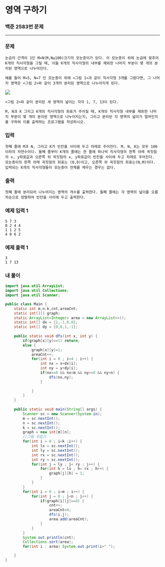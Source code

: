 # 영역 구하기

### 백준 2583번 문제

------------

### 문제

	눈금의 간격이 1인 M×N(M,N≤100)크기의 모눈종이가 있다. 이 모눈종이 위에 눈금에 맞추어 K개의 직사각형을 그릴 때, 이들 K개의 직사각형의 내부를 제외한 나머지 부분이 몇 개의 분리된 영역으로 나누어진다.

	예를 들어 M=5, N=7 인 모눈종이 위에 <그림 1>과 같이 직사각형 3개를 그렸다면, 그 나머지 영역은 <그림 2>와 같이 3개의 분리된 영역으로 나누어지게 된다.

<img src="https://www.acmicpc.net/upload/images/zzJD2aQyF5Rm4IlOt.png"></img><br/>

	<그림 2>와 같이 분리된 세 영역의 넓이는 각각 1, 7, 13이 된다.

	M, N과 K 그리고 K개의 직사각형의 좌표가 주어질 때, K개의 직사각형 내부를 제외한 나머지 부분이 몇 개의 분리된 영역으로 나누어지는지, 그리고 분리된 각 영역의 넓이가 얼마인지를 구하여 이를 출력하는 프로그램을 작성하시오.

### 입력

	첫째 줄에 M과 N, 그리고 K가 빈칸을 사이에 두고 차례로 주어진다. M, N, K는 모두 100 이하의 자연수이다. 둘째 줄부터 K개의 줄에는 한 줄에 하나씩 직사각형의 왼쪽 아래 꼭짓점의 x, y좌표값과 오른쪽 위 꼭짓점의 x, y좌표값이 빈칸을 사이에 두고 차례로 주어진다. 모눈종이의 왼쪽 아래 꼭짓점의 좌표는 (0,0)이고, 오른쪽 위 꼭짓점의 좌표는(N,M)이다. 입력되는 K개의 직사각형들이 모눈종이 전체를 채우는 경우는 없다.

### 출력

	첫째 줄에 분리되어 나누어지는 영역의 개수를 출력한다. 둘째 줄에는 각 영역의 넓이를 오름차순으로 정렬하여 빈칸을 사이에 두고 출력한다.

### 예제 입력 1 

	5 7 3
	0 2 4 4
	1 1 2 5
	4 0 6 2

### 예제 출력 1 

	3
	1 7 13

### 내 풀이

```java
import java.util.ArrayList;
import java.util.Collections;
import java.util.Scanner;

public class Main {
	static int m,n,k,cnt,areaCnt;
	static int[][] graph;
	static ArrayList<Integer> area = new ArrayList<>();
	static int[] dx = {1,-1,0,0};	
	static int[] dy = {0,0,1,-1};	
	
	public static void dfs(int x, int y) {
		if(graph[x][y]==1) return;
		else {
			graph[x][y]=1;
			areaCnt++;
			for(int i = 0 ; i<4 ; i++) {
				int nx = x+dx[i];
				int ny = y+dy[i];
				if(nx>=0 && nx<m && ny>=0 && ny<n) {
					dfs(nx,ny);
				}
				
			}
		}
	}
	
    public static void main(String[] args) {
    	Scanner sc = new Scanner(System.in);
    	m = sc.nextInt();
    	n = sc.nextInt();
    	k = sc.nextInt();
    	graph = new int[m][n];
    	//그림 뒤집기
    	for(int i = 0 ; i<k ;i++) {
    		int lx = sc.nextInt();
    		int ly = sc.nextInt();
    		int rx = sc.nextInt();
    		int ry = sc.nextInt();
    		for(int j = ly ; j< ry ; j++) {
    			for(int h = lx ; h< rx ; h++) {
        			graph[j][h] = 1;
        		}
    		}
    	}
    	for(int i = 0 ; i<m ; i++) {
        	for(int j = 0 ; j<n ; j++) {
        		if(graph[i][j]==0) {
        			cnt++;
        			areaCnt=0;
        			dfs(i,j);
        			area.add(areaCnt);
        		}
        	}
    	}
    	System.out.println(cnt);
    	Collections.sort(area);
    	for(int i : area) System.out.print(i+" ");

    }
}
```